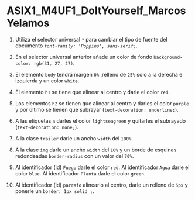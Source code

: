 # ASIX1_M4UF1_DoItYourself_MarcosYelamos

1. Utiliza el selector universal `*` para cambiar el tipo de fuente del documento _`font-family: 'Poppins', sans-serif;`_.

2. En el selector universal anterior añade un color de fondo `background-color: rgb(31, 27, 27)`.

3. El elemento `body` tendrá margen `0%` ,relleno de `25%` solo a la derecha e izquierda y un color `white`.

4. El elemento `h1` se tiene que alinear al centro y darle el color `red`.

5. Los elementos `h2` se tienen que alinear al centro y darles el color `purple` y por último se tienen que subrayar (`text-decoration: underline;`).

6. A las etiquetas `a` darles el color `lightseagreen` y quitarles el subrayado (`text-decoration: none;`).

7. A la clase `trailer` darle un ancho `width` del `100%`.

8. A la clase `img` darle un ancho `width` del `10%` y un borde de esquinas redondeadas `border-radius` con un valor del `70%`.

9. Al identificador (id) `Fuego` darle el color `red`. Al identificador `Agua` darle el color `blue`. Al identificador `Planta` darle el color `green`.

10. Al identificador (id) `parrafo` alinearlo al centro, darle un relleno de `5px` y ponerle un `border: 1px solid ;`.


